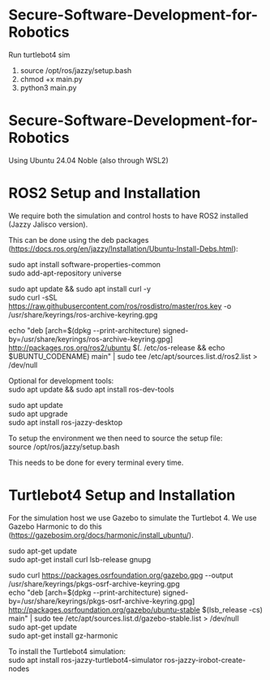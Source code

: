 # Secure-Software-Development-for-Robotics

Run turtlebot4 sim
1. source /opt/ros/jazzy/setup.bash
2. chmod +x main.py
3. python3 main.py


# Secure-Software-Development-for-Robotics

Using Ubuntu 24.04 Noble (also through WSL2)

# ROS2 Setup and Installation
We require both the simulation and control hosts to have ROS2 installed (Jazzy Jalisco version).

This can be done using the deb packages (https://docs.ros.org/en/jazzy/Installation/Ubuntu-Install-Debs.html):

sudo apt install software-properties-common  
sudo add-apt-repository universe

sudo apt update && sudo apt install curl -y  
sudo curl -sSL https://raw.githubusercontent.com/ros/rosdistro/master/ros.key -o /usr/share/keyrings/ros-archive-keyring.gpg

echo "deb [arch=\$(dpkg --print-architecture) signed-by=/usr/share/keyrings/ros-archive-keyring.gpg] http://packages.ros.org/ros2/ubuntu \$(. /etc/os-release && echo $UBUNTU_CODENAME) main" | sudo tee /etc/apt/sources.list.d/ros2.list > /dev/null

Optional for development tools:  
sudo apt update && sudo apt install ros-dev-tools

sudo apt update  
sudo apt upgrade  
sudo apt install ros-jazzy-desktop  

To setup the environment we then need to source the setup file:  
source /opt/ros/jazzy/setup.bash

This needs to be done for every terminal every time.

# Turtlebot4 Setup and Installation
For the simulation host we use Gazebo to simulate the Turtlebot 4.  We use Gazebo Harmonic to do this (https://gazebosim.org/docs/harmonic/install_ubuntu/).

sudo apt-get update  
sudo apt-get install curl lsb-release gnupg  

sudo curl https://packages.osrfoundation.org/gazebo.gpg --output /usr/share/keyrings/pkgs-osrf-archive-keyring.gpg  
echo "deb [arch=\$(dpkg --print-architecture) signed-by=/usr/share/keyrings/pkgs-osrf-archive-keyring.gpg] http://packages.osrfoundation.org/gazebo/ubuntu-stable \$(lsb_release -cs) main" | sudo tee /etc/apt/sources.list.d/gazebo-stable.list > /dev/null  
sudo apt-get update  
sudo apt-get install gz-harmonic  

To install the Turtlebot4 simulation:  
sudo apt install ros-jazzy-turtlebot4-simulator ros-jazzy-irobot-create-nodes

